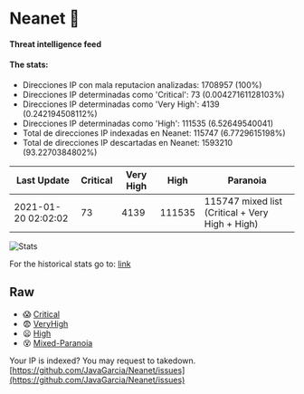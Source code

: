 # Neanet :hocho:
#### Threat intelligence feed
#### The stats:

- Direcciones IP con mala reputacion analizadas: 1708957 (100%)
- Direcciones IP determinadas como 'Critical':  73 (0.00427161128103%)
- Direcciones IP determinadas como 'Very High':  4139 (0.242194508112%)
- Direcciones IP determinadas como 'High':  111535 (6.52649540041)
- Total de direcciones IP indexadas en Neanet:  115747 (6.7729615198%)
- Total de direcciones IP descartadas en Neanet:  1593210 (93.2270384802%)

| Last Update | Critical | Very High | High | Paranoia |
| --- | --- | --- | --- | --- |
| 2021-01-20 02:02:02 | 73 | 4139 | 111535 | 115747 mixed list (Critical + Very High + High)|

![Stats](https://docs.google.com/spreadsheets/d/e/2PACX-1vSnaNMIXVabIpDJjufMlzH7poXnshF3mgd8Is1g9ytUEzVsP5my4Trn8f-xkoLLQ38xpL3HtmUexLo6/pubchart?oid=501124687&format=image)

For the historical stats go to: [link](/stats.csv)
## Raw
- :scream: [Critical](https://raw.githubusercontent.com/JavaGarcia/Neanet/master/blacklists/neanet_critical.txt)
- :fearful: [VeryHigh](https://raw.githubusercontent.com/JavaGarcia/Neanet/master/blacklists/neanet_veryHigh.txtt)
- :frowning: [High](https://raw.githubusercontent.com/JavaGarcia/Neanet/master/blacklists/neanet_high.txt)
- :dizzy_face: [Mixed-Paranoia](https://raw.githubusercontent.com/JavaGarcia/Neanet/master/blacklists/neanet_all.txt)


Your IP is indexed? You may request to takedown. [https://github.com/JavaGarcia/Neanet/issues](https://github.com/JavaGarcia/Neanet/issues)







































































































































































































































































































































































































































































































































































































































































































































































































































































































































































































































































































































































































































































































































































































































































































































































































































































































































































































































































































































































































































































































































































































































































































































































































































































































































































































































































































































































































































































































































































































































































































































































































































































































































































































































































































































































































































































































































































